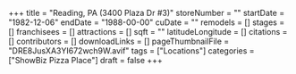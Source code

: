 +++
title = "Reading, PA (3400 Plaza Dr #3)"
storeNumber = ""
startDate = "1982-12-06"
endDate = "1988-00-00"
cuDate = ""
remodels = []
stages = []
franchisees = []
attractions = []
sqft = ""
latitudeLongitude = []
citations = []
contributors = []
downloadLinks = []
pageThumbnailFile = "DRE8JusXA3YI672wch9W.avif"
tags = ["Locations"]
categories = ["ShowBiz Pizza Place"]
draft = false
+++
